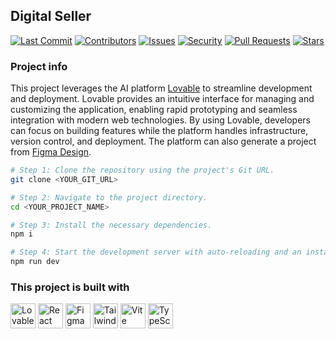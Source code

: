 ## Digital Seller
[![Last Commit](https://img.shields.io/github/last-commit/Nazar-Pichak/digital-seller)](https://github.com/Nazar-Pichak/digital-seller/commits/main) [![Contributors](https://img.shields.io/github/contributors/Nazar-Pichak/digital-seller)](https://github.com/Nazar-Pichak/digital-seller/graphs/contributors) [![Issues](https://img.shields.io/github/issues/Nazar-Pichak/digital-seller)](https://github.com/Nazar-Pichak/digital-seller/issues) [![Security](https://img.shields.io/badge/security-checks-brightgreen)](https://github.com/Nazar-Pichak/digital-seller/security) [![Pull Requests](https://img.shields.io/github/issues-pr/Nazar-Pichak/digital-seller)](https://github.com/Nazar-Pichak/digital-seller/pulls) [![Stars](https://img.shields.io/github/stars/Nazar-Pichak/digital-seller?style=social)](https://github.com/Nazar-Pichak/digital-seller/stargazers)

### Project info
This project leverages the AI platform [Lovable](https://lovable.dev) to streamline development and deployment. Lovable provides an intuitive interface for managing and customizing the application, enabling rapid prototyping and seamless integration with modern web technologies. By using Lovable, developers can focus on building features while the platform handles infrastructure, version control, and deployment. The platform can also generate a project from [Figma Design](https://www.figma.com/).

```sh
# Step 1: Clone the repository using the project's Git URL.
git clone <YOUR_GIT_URL>

# Step 2: Navigate to the project directory.
cd <YOUR_PROJECT_NAME>

# Step 3: Install the necessary dependencies.
npm i

# Step 4: Start the development server with auto-reloading and an instant preview.
npm run dev
```

### This project is built with

<img src="https://lovable.dev/favicon.ico" alt="Lovable" width="40" height="40" /> <img src="https://reactjs.org/favicon.ico" alt="React" width="40" height="40" /> <img src="https://static.figma.com/app/icon/1/favicon.ico" alt="Figma" width="40" height="40" /> <img src="https://img.icons8.com/?size=100&id=4PiNHtUJVbLs&format=png&color=000000" alt="TailwindCSS" width="40" height="40" /> <img src="https://img.icons8.com/?size=100&id=dJjTWMogzFzg&format=png&color=000000" alt="Vite" width="40" height="40" /> <img src="https://img.icons8.com/?size=100&id=nCj4PvnCO0tZ&format=png&color=000000" alt="TypeScript" width="40" height="40" /> 

